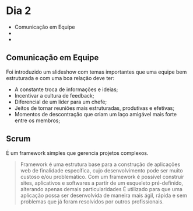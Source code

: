 # Dia 2 

- Comunicação em Equipe
-
-

## Comunicação em Equipe
Foi introduzido um slideshow com temas importantes que uma equipe bem estruturada e com uma boa relação deve ter:
- A constante troca de informações e ideias;
- Incentivar a cultura de feedback;
- Diferencial de um líder para um chefe;
- Jeitos de tornar reuniões mais estruturadas, produtivas e efetivas;
- Momentos de descontração que criam um laço amigável mais forte entre os membros;

## Scrum
É um framework simples que gerencia projetos complexos.

> Framework é uma estrutura base para a construção de aplicações web de finalidade específica, cujo desenvolvimento pode ser muito custoso e/ou problemático. Com um framework é possível construir sites, aplicativos e softwares a partir de um esqueleto pré-definido, alterando apenas demais particularidades
> É utilizado para que uma aplicação possa ser desenvolvida de maneira mais ágil, rápida e sem problemas que já foram resolvidos por outros profissionais.
